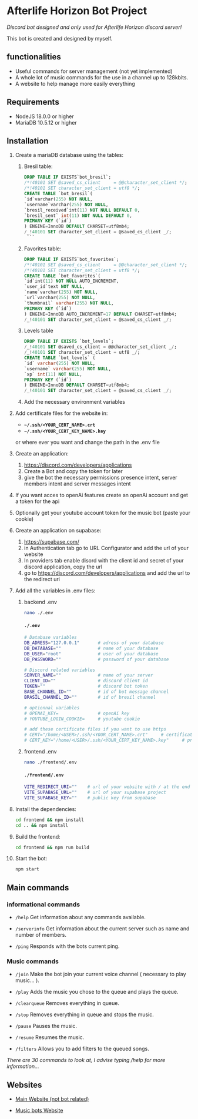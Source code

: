 # Afterlife Horizon Bot Project

_Discord bot designed and only used for Afterlife Horizon discord server!_

This bot is created and designed by myself.

## functionalities

-   Useful commands for server management (not yet implemented)
-   A whole lot of music commands for the use in a channel up to 128kbits.
-   A website to help manage more easily everything

## Requirements

-   NodeJS 18.0.0 or higher
-   MariaDB 10.5.12 or higher

## Installation

1.  Create a mariaDB database using the tables:

    1. Bresil table:

        ````sql
        DROP TABLE IF EXISTS`bot_bresil`;
        /*!40101 SET @saved_cs_client     = @@character_set_client */;
        /*!40101 SET character_set_client = utf8 */;
        CREATE TABLE `bot_bresil`(
        `id`varchar(255) NOT NULL,
        `username`varchar(255) NOT NULL,
        `bresil_received`int(11) NOT NULL DEFAULT 0,
        `bresil_sent` int(11) NOT NULL DEFAULT 0,
        PRIMARY KEY (`id`)
        ) ENGINE=InnoDB DEFAULT CHARSET=utf8mb4;
        /_!40101 SET character_set_client = @saved_cs_client _/;
         ```
        ````

    2. Favorites table:

        ```sql
        DROP TABLE IF EXISTS`bot_favorites`;
        /*!40101 SET @saved_cs_client     = @@character_set_client */;
        /*!40101 SET character_set_client = utf8 */;
        CREATE TABLE `bot_favorites`(
        `id`int(11) NOT NULL AUTO_INCREMENT,
        `user_id`text NOT NULL,
        `name`varchar(255) NOT NULL,
        `url`varchar(255) NOT NULL,
        `thumbnail` varchar(255) NOT NULL,
        PRIMARY KEY (`id`)
        ) ENGINE=InnoDB AUTO_INCREMENT=17 DEFAULT CHARSET=utf8mb4;
        /_!40101 SET character_set_client = @saved_cs_client _/;
        ```

    3. Levels table

        ```sql
        DROP TABLE IF EXISTS `bot_levels`;
        /_!40101 SET @saved_cs_client = @@character_set_client _/;
        /_!40101 SET character_set_client = utf8 _/;
        CREATE TABLE `bot_levels` (
        `id` varchar(255) NOT NULL,
        `username` varchar(255) NOT NULL,
        `xp` int(11) NOT NULL,
        PRIMARY KEY (`id`)
        ) ENGINE=InnoDB DEFAULT CHARSET=utf8mb4;
        /_!40101 SET character_set_client = @saved_cs_client _/;
        ```

    4. Add the necessary environment variables

2.  Add certificate files for the website in:

    -   **`~/.ssh/<YOUR_CERT_NAME>.crt`**
    -   **`~/.ssh/<YOUR_CERT_KEY_NAME>.key`**

    or where ever you want and change the path in the .env file

3.  Create an application:
    1.  https://discord.com/developers/applications
    2.  Create a Bot and copy the token for later
    3.  give the bot the necessary permissions presence intent, server members intent and server messages intent
4.  If you want acces to openAi features create an openAi account and get a token for the api
5.  Optionally get your youtube account token for the music bot (paste your cookie)
6.  Create an application on supabase:
    1.  https://supabase.com/
    2.  in Authentication tab go to URL Configurator and add the url of your website
    3.  In providers tab enable disord with the client id and secret of your discord application, copy the url
    4.  go to https://discord.com/developers/applications and add the url to the redirect uri
7.  Add all the variables in .env files:

    1. backend .env

        ```bash
        nano ./.env
        ```

        #### **`./.env`**

        ```bash
        # Database variables
        DB_ADRESS="127.0.0.1"       # adress of your database
        DB_DATABASE=""              # name of your database
        DB_USER="root"              # user of your database
        DB_PASSWORD=""              # password of your database

        # Discord related variables
        SERVER_NAME=""              # name of your server
        CLIENT_ID=""                # discord client id
        TOKEN=""                    # discord bot token
        BASE_CHANNEL_ID=""          # id of bot message channel
        BRASIL_CHANNEL_ID=""        # id of bresil channel

        # optionnal variables
        # OPENAI_KEY=               # openAi key
        # YOUTUBE_LOGIN_COOKIE=     # youtube cookie

        # add these certificate files if you want to use https
        # CERT="/home/<USER>/.ssh/<YOUR_CERT_NAME>.crt"     # certificate file
        # CERT_KEY="/home/<USER>/.ssh/<YOUR_CERT_KEY_NAME>.key"     # private key
        ```

    2. frontend .env

        ```bash
        nano ./frontend/.env
        ```

        #### **`./frontend/.env`**

        ```bash
        VITE_REDIRECT_URI=""    # url of your website with / at the end
        VITE_SUPABASE_URL=""    # url of your supabase project
        VITE_SUPABASE_KEY=""    # public key from supabase
        ```

8.  Install the dependencies:

    ```bash
    cd frontend && npm install
    cd .. && npm install
    ```

9.  Build the frontend:

    ```bash
    cd frontend && npm run build
    ```

10. Start the bot:

    ```bash
    npm start
    ```

## Main commands

### informational commands

-   `/help`
    Get information about any commands available.

-   `/serverinfo`
    Get information about the current server such as name and number of members.

-   `/ping`
    Responds with the bots current ping.

### Music commands

-   `/join`
    Make the bot join your current voice channel ( necessary to play music... ).

-   `/play`
    Adds the music you chose to the queue and plays the queue.

-   `/clearqueue`
    Removes everything in queue.

-   `/stop`
    Removes everything in queue and stops the music.

-   `/pause`
    Pauses the music.

-   `/resume`
    Resumes the music.

-   `/filters`
    Allows you to add filters to the queued songs.

_There are 30 commands to look at, I advise typing /help for more information..._

## Websites

-   [Main Website (not bot related)](https://afterlifehorizon.net)

-   [Music bots Website](https://music.afterlifehorizon.net)

```

```

```

```

```

```
